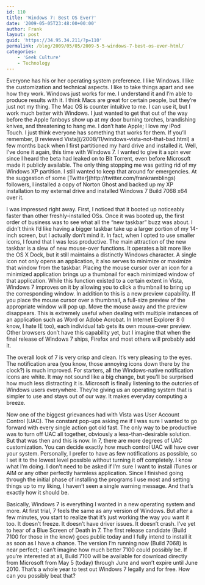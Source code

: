 ```yaml
---
id: 110
title: 'Windows 7: Best OS Ever?'
date: '2009-05-05T23:48:00+00:00'
author: Frank
layout: post
guid: 'https://34.95.34.211/?p=110'
permalink: /blog/2009/05/05/2009-5-5-windows-7-best-os-ever-html/
categories:
    - 'Geek Culture'
    - Technology
---
```


<div src="v5">Everyone has his or her operating system preference. I like Windows. I like the customization and technical aspects. I like to take things apart and see how they work. Windows just works for me. I understand it and I’m able to produce results with it. I think Macs are great for certain people, but they’re just not my thing. The Mac OS is counter intuitive to me. I can use it, but I work much better with Windows. I just wanted to get that out of the way before the Apple fanboys show up at my door burning torches, brandishing knives, and threatening to hang me. I don’t hate Apple; I love my iPod Touch. I just think everyone has something that works for them. If you’ll remember, [I reviewed Vista](/2008/11/windows-vista-not-that-bad.html) a few months back when I first partitioned my hard drive and installed it. Well, I’ve done it again, this time with Windows 7. I wanted to give it a spin ever since I heard the beta had leaked on to Bit Torrent, even before Microsoft made it publicly available. The only thing stopping me was getting rid of my Windows XP partition. I still wanted to keep that around for emergencies. At the suggestion of some [Twitter](http://twitter.com/frankramblings) followers, I installed a copy of Norton Ghost and backed up my XP installation to my external drive and installed Windows 7 Build 7068 x64 over it.

I was impressed right away. First, I noticed that it booted up noticeably faster than other freshly-installed OSs. Once it was booted up, the first order of business was to see what all the “new taskbar” buzz was about. I didn’t think I’d like having a bigger taskbar take up a larger portion of my 14-inch screen, but I actually don’t mind it. In fact, when I opted to use smaller icons, I found that I was less productive. The main attraction of the new taskbar is a slew of new mouse-over functions. It operates a bit more like the OS X Dock, but it still maintains a distinctly Windows character. A single icon not only opens an application, it also serves to minimize or maximize that window from the taskbar. Placing the mouse cursor over an icon for a minimized application brings up a thumbnail for each minimized window of that application. While this function existed to a certain extent in Vista, Windows 7 improves on it by allowing you to click a thumbnail to bring up the corresponding window. In addition to this is a new preview capability. If you place the mouse cursor over a thumbnail, a full-size preview of the appropriate window will pop up. Move the mouse away and the preview disappears. This is extremely useful when dealing with multiple instances of an application such as Word or Adobe Acrobat. In Internet Explorer 8 (I know, I hate IE too), each individual tab gets its own mouse-over preview. Other browsers don’t have this capability yet, but I imagine that when the final release of Windows 7 ships, Firefox and most others will probably add it.

The overall look of 7 is very crisp and clean. It’s very pleasing to the eyes. The notification area (you know, those annoying icons down there by the clock?) is much improved. For starters, all the Windows-native notification icons are white. It may not sound like a big change, but you’ll be surprised how much less distracting it is. Microsoft is finally listening to the outcries of Windows users everywhere. They’re giving us an operating system that is simpler to use and stays out of our way. It makes everyday computing a breeze.

Now one of the biggest grievances had with Vista was User Account Control (UAC). The constant pop-ups asking me if I was sure I wanted to go forward with every single action got old fast. The only way to be productive was to turn off UAC all together, obviously a less-than-desirable solution. But that was then and this is now. In 7, there are more degrees of UAC customization. You can decide exactly how much control UAC will have over your system. Personally, I prefer to have as few notifications as possible, so I set it to the lowest level possible without turning it off completely. I know what I’m doing. I don’t need to be asked if I’m sure I want to install iTunes or AIM or any other perfectly harmless application. Since I finished going through the initial phase of installing the programs I use most and setting things up to my liking, I haven’t seen a single warning message. And that’s exactly how it should be.

Basically, Windows 7 is everything I wanted in a new operating system and more. At first trial, 7 feels the same as any version of Windows. But after a few minutes, you start to realize that it’s just working the way you want it too. It doesn’t freeze. It doesn’t have driver issues. It doesn’t crash. I’ve yet to hear of a Blue Screen of Death in 7. The first release candidate (Build 7100 for those in the know) goes public today and I fully intend to install it as soon as I have a chance. The version I’m running now (Build 7068) is near perfect; I can’t imagine how much better 7100 could possibly be. If you’re interested at all, Build 7100 will be available for download directly from Microsoft from May 5 (today) through June and won’t expire until June 2010. That’s a whole year to test out Windows 7 legally and for free. How can you possibly beat that?

</div>